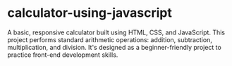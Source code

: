 # calculator-using-javascript
A basic, responsive calculator built using HTML, CSS, and JavaScript. This project performs standard arithmetic operations: addition, subtraction, multiplication, and division. It's designed as a beginner-friendly project to practice front-end development skills. 

